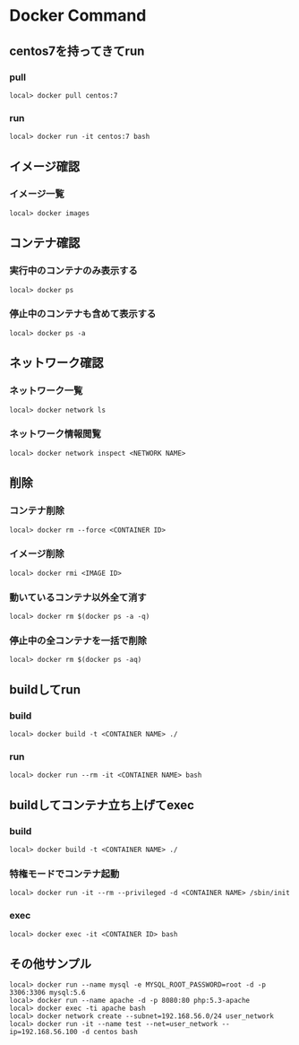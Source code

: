 # Docker Command
## centos7を持ってきてrun
### pull
```
local> docker pull centos:7
```

### run
```
local> docker run -it centos:7 bash
```

## イメージ確認
### イメージ一覧
```
local> docker images
```

## コンテナ確認
### 実行中のコンテナのみ表示する
```
local> docker ps
```

### 停止中のコンテナも含めて表示する
```
local> docker ps -a
```

## ネットワーク確認
### ネットワーク一覧
```
local> docker network ls
```

### ネットワーク情報閲覧
```
local> docker network inspect <NETWORK NAME>
```

## 削除
### コンテナ削除
```
local> docker rm --force <CONTAINER ID>
```

### イメージ削除
```
local> docker rmi <IMAGE ID>
```

### 動いているコンテナ以外全て消す
```
local> docker rm $(docker ps -a -q)
```

### 停止中の全コンテナを一括で削除
```
local> docker rm $(docker ps -aq)
```

## buildしてrun
### build
```
local> docker build -t <CONTAINER NAME> ./
```

### run
```
local> docker run --rm -it <CONTAINER NAME> bash
```

## buildしてコンテナ立ち上げてexec
### build
```
local> docker build -t <CONTAINER NAME> ./
```

### 特権モードでコンテナ起動
```
local> docker run -it --rm --privileged -d <CONTAINER NAME> /sbin/init
```

### exec
```
local> docker exec -it <CONTAINER ID> bash
```

## その他サンプル
```
local> docker run --name mysql -e MYSQL_ROOT_PASSWORD=root -d -p 3306:3306 mysql:5.6
local> docker run --name apache -d -p 8080:80 php:5.3-apache
local> docker exec -ti apache bash
local> docker network create --subnet=192.168.56.0/24 user_network
local> docker run -it --name test --net=user_network --ip=192.168.56.100 -d centos bash
```

